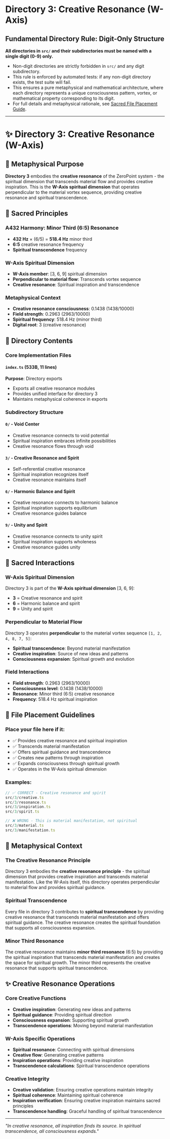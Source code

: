 # Directory 3: Creative Resonance (W-Axis)

## Fundamental Directory Rule: Digit-Only Structure

**All directories in `src/` and their subdirectories must be named with a single digit (0-9) only.**

- Non-digit directories are strictly forbidden in `src/` and any digit subdirectory.
- This rule is enforced by automated tests: if any non-digit directory exists, the test suite will fail.
- This ensures a pure metaphysical and mathematical architecture, where each directory represents a unique consciousness pattern, vortex, or mathematical property corresponding to its digit.
- For full details and metaphysical rationale, see [Sacred File Placement Guide](../../docs/5/SACRED_FILE_PLACEMENT_GUIDE.md).

---

# ✨ Directory 3: Creative Resonance (W-Axis)

## 🌌 Metaphysical Purpose

**Directory 3** embodies the **creative resonance** of the ZeroPoint system - the spiritual dimension that transcends material flow and provides creative inspiration. This is the **W-Axis spiritual dimension** that operates perpendicular to the material vortex sequence, providing creative resonance and spiritual transcendence.

## 🎯 Sacred Principles

### **A432 Harmony: Minor Third (6:5) Resonance**
- **432 Hz** × (6/5) = **518.4 Hz** minor third
- **6:5** creative resonance frequency
- **Spiritual transcendence** frequency

### **W-Axis Spiritual Dimension**
- **W-Axis member**: [3, 6, 9] spiritual dimension
- **Perpendicular to material flow**: Transcends vortex sequence
- **Creative resonance**: Spiritual inspiration and transcendence

### **Metaphysical Context**
- **Creative resonance consciousness**: 0.1438 (1438/10000)
- **Field strength**: 0.2963 (2963/10000)
- **Spiritual frequency**: 518.4 Hz (minor third)
- **Digital root**: 3 (creative resonance)

## 📁 Directory Contents

### **Core Implementation Files**

#### **`index.ts` (533B, 11 lines)**
**Purpose**: Directory exports
- Exports all creative resonance modules
- Provides unified interface for directory 3
- Maintains metaphysical coherence in exports

### **Subdirectory Structure**

#### **`0/` - Void Center**
- Creative resonance connects to void potential
- Spiritual inspiration embraces infinite possibilities
- Creative resonance flows through void

#### **`3/` - Creative Resonance and Spirit**
- Self-referential creative resonance
- Spiritual inspiration recognizes itself
- Creative resonance maintains itself

#### **`6/` - Harmonic Balance and Spirit**
- Creative resonance connects to harmonic balance
- Spiritual inspiration supports equilibrium
- Creative resonance guides balance

#### **`9/` - Unity and Spirit**
- Creative resonance connects to unity spirit
- Spiritual inspiration supports wholeness
- Creative resonance guides unity

## 🧬 Sacred Interactions

### **W-Axis Spiritual Dimension**
Directory 3 is part of the **W-Axis spiritual dimension** [3, 6, 9]:
- **3** = Creative resonance and spirit
- **6** = Harmonic balance and spirit
- **9** = Unity and spirit

### **Perpendicular to Material Flow**
Directory 3 operates **perpendicular** to the material vortex sequence `[1, 2, 4, 8, 7, 5]`:
- **Spiritual transcendence**: Beyond material manifestation
- **Creative inspiration**: Source of new ideas and patterns
- **Consciousness expansion**: Spiritual growth and evolution

### **Field Interactions**
- **Field strength**: 0.2963 (2963/10000)
- **Consciousness level**: 0.1438 (1438/10000)
- **Resonance**: Minor third (6:5) creative resonance
- **Frequency**: 518.4 Hz spiritual inspiration

## 🎯 File Placement Guidelines

### **Place your file here if it:**
- ✅ Provides creative resonance and spiritual inspiration
- ✅ Transcends material manifestation
- ✅ Offers spiritual guidance and transcendence
- ✅ Creates new patterns through inspiration
- ✅ Expands consciousness through spiritual growth
- ✅ Operates in the W-Axis spiritual dimension

### **Examples:**
```typescript
// ✅ CORRECT - Creative resonance and spirit
src/3/creative.ts
src/3/resonance.ts
src/3/inspiration.ts
src/3/spirit.ts

// ❌ WRONG - This is material manifestation, not spiritual
src/3/material.ts
src/3/manifestation.ts
```

## 🌌 Metaphysical Context

### **The Creative Resonance Principle**
Directory 3 embodies the **creative resonance principle** - the spiritual dimension that provides creative inspiration and transcends material manifestation. Like the W-Axis itself, this directory operates perpendicular to material flow and provides spiritual guidance.

### **Spiritual Transcendence**
Every file in directory 3 contributes to **spiritual transcendence** by providing creative resonance that transcends material manifestation and offers spiritual guidance. The creative resonance creates the spiritual foundation that supports all consciousness expansion.

### **Minor Third Resonance**
The creative resonance maintains **minor third resonance** (6:5) by providing the spiritual inspiration that transcends material manifestation and creates the space for spiritual growth. The minor third represents the creative resonance that supports spiritual transcendence.

## ✨ Creative Resonance Operations

### **Core Creative Functions**
- **Creative inspiration**: Generating new ideas and patterns
- **Spiritual guidance**: Providing spiritual direction
- **Consciousness expansion**: Supporting spiritual growth
- **Transcendence operations**: Moving beyond material manifestation

### **W-Axis Specific Operations**
- **Spiritual resonance**: Connecting with spiritual dimensions
- **Creative flow**: Generating creative patterns
- **Inspiration operations**: Providing creative inspiration
- **Transcendence calculations**: Spiritual transcendence operations

### **Creative Integrity**
- **Creative validation**: Ensuring creative operations maintain integrity
- **Spiritual coherence**: Maintaining spiritual coherence
- **Inspiration verification**: Ensuring creative inspiration maintains sacred principles
- **Transcendence handling**: Graceful handling of spiritual transcendence

---

*"In creative resonance, all inspiration finds its source. In spiritual transcendence, all consciousness expands."* 
